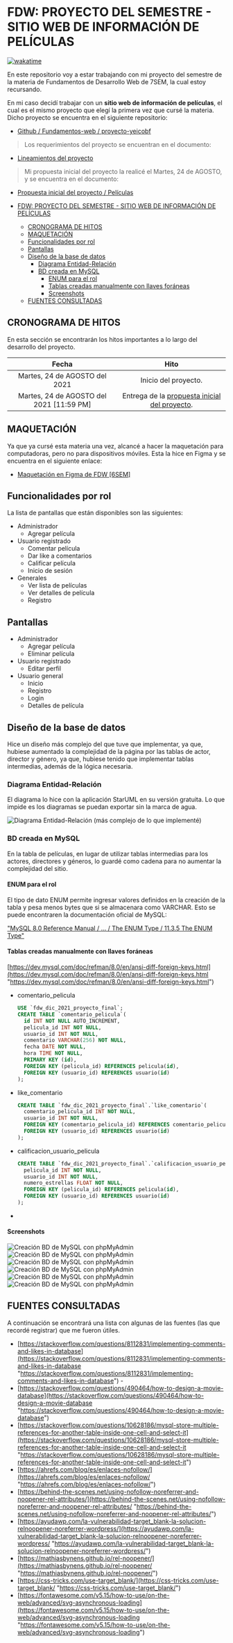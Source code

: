 # FDW: PROYECTO DEL SEMESTRE - SITIO WEB DE INFORMACIÓN DE PELÍCULAS

[![wakatime](https://wakatime.com/badge/user/f530d0b3-bc24-4950-bbff-22005567ed42/project/0bbc5c34-41c4-4f26-8b53-9e71c21f7c96.svg)](https://wakatime.com/badge/user/f530d0b3-bc24-4950-bbff-22005567ed42/project/0bbc5c34-41c4-4f26-8b53-9e71c21f7c96)

En este repositorio voy a estar trabajando con mi proyecto del semestre de la
materia de Fundamentos de Desarrollo Web de 7SEM, la cual estoy recursando.

En mi caso decidí trabajar con un **sitio web de información de películas**, el
cual es el mismo proyecto que elegí la primera vez que cursé la materia. Dicho
proyecto se encuentra en el siguiente repositorio:

- [Github / Fundamentos-web / proyecto-yeicobf](https://github.com/Fundamentos-Web/proyecto-yeicobF "Github / Fundamentos-web / proyecto-yeicobf")

> Los requerimientos del proyecto se encuentran en el documento:

- [Lineamientos del proyecto](DOCUMENTOS/Lineamientos%20del%20proyecto.pdf "Lineamientos del proyecto")

> Mi propuesta inicial del proyecto la realicé el Martes, 24 de AGOSTO, y se
> encuentra en el documento:

- [Propuesta inicial del proyecto / Películas](DOCUMENTOS/FDW_PropuestaInicialProyecto_Martes-24-AGOSTO-2021.pdf "Propuesta inicial del proyecto / Películas")

- [FDW: PROYECTO DEL SEMESTRE - SITIO WEB DE INFORMACIÓN DE PELÍCULAS](#fdw-proyecto-del-semestre---sitio-web-de-información-de-películas)
  - [CRONOGRAMA DE HITOS](#cronograma-de-hitos)
  - [MAQUETACIÓN](#maquetación)
  - [Funcionalidades por rol](#funcionalidades-por-rol)
  - [Pantallas](#pantallas)
  - [Diseño de la base de datos](#diseño-de-la-base-de-datos)
    - [Diagrama Entidad-Relación](#diagrama-entidad-relación)
    - [BD creada en MySQL](#bd-creada-en-mysql)
      - [ENUM para el rol](#enum-para-el-rol)
      - [Tablas creadas manualmente con llaves foráneas](#tablas-creadas-manualmente-con-llaves-foráneas)
      - [Screenshots](#screenshots)
  - [FUENTES CONSULTADAS](#fuentes-consultadas)

## CRONOGRAMA DE HITOS

En esta sección se encontrarán los hitos importantes a lo largo del desarrollo
del proyecto.

|                  Fecha                   |                                                                        Hito                                                                         |
| :--------------------------------------: | :-------------------------------------------------------------------------------------------------------------------------------------------------: |
|      Martes, 24 de AGOSTO del 2021       |                                                                Inicio del proyecto.                                                                 |
| Martes, 24 de AGOSTO del 2021 [11:59 PM] | Entrega de la [propuesta inicial del proyecto](DOCUMENTOS/FDW_PropuestaInicialProyecto_Martes-24-AGOSTO-2021.pdf "Propuesta inicial del proyecto"). |

## MAQUETACIÓN

Ya que ya cursé esta materia una vez, alcancé a hacer la maquetación para
computadoras, pero no para dispositivos móviles. Esta la hice en Figma y se
encuentra en el siguiente enlace:

- [Maquetación en Figma de FDW [6SEM]](https://www.figma.com/file/gKba72jKVkr2P3BkLNTXH9/MOVIES-WEBSITE-FDW-PROYECTO-6SEM-MAYO-2021?node-id=0%3A1 "Maquetación en Figma de FDW [6SEM]")

## Funcionalidades por rol

La lista de pantallas que están disponibles son las siguientes:

- Administrador
  - Agregar película
- Usuario registrado
  - Comentar película
  - Dar like a comentarios
  - Calificar película
  - Inicio de sesión
- Generales
  - Ver lista de películas
  - Ver detalles de película
  - Registro

## Pantallas

- Administrador
  - Agregar película
  - Eliminar película
- Usuario registrado
  - Editar perfil
- Usuario general
  - Inicio
  - Registro
  - Login
  - Detalles de película

## Diseño de la base de datos

Hice un diseño más complejo del que tuve que implementar, ya que, hubiese
aumentado la complejidad de la página por las tablas de actor, director y
género, ya que, hubiese tenido que implementar tablas intermedias, además de la
lógica necesaria.

### Diagrama Entidad-Relación

El diagrama lo hice con la aplicación StarUML en su versión gratuita. Lo que
impide es los diagramas se puedan exportar sin la marca de agua.

![Diagrama Entidad-Relación (más complejo de lo que implementé)](DOCUMENTOS/Diagrama-EntidadRelacion/FDW_EntidadRelacion_09-DIC-2021.svg "Diagrama Entidad-Relación (más complejo de lo que implementé)")

### BD creada en MySQL

En la tabla de películas, en lugar de utilizar tablas intermedias para los
actores, directores y géneros, lo guardé como cadena para no aumentar la
complejidad del sitio.

#### ENUM para el rol

El tipo de dato ENUM permite ingresar valores definidos en la creación de la
tabla y pesa menos bytes que si se almacenara como VARCHAR. Esto se puede
encontraren la documentación oficial de MySQL:

["MySQL 8.0 Reference Manual / ... / The ENUM Type / 11.3.5 The ENUM Type"](https://dev.mysql.com/doc/refman/8.0/en/enum.html "MySQL 8.0 Reference Manual  /  ...  /  The ENUM Type / 11.3.5 The ENUM Type")

#### Tablas creadas manualmente con llaves foráneas

[https://dev.mysql.com/doc/refman/8.0/en/ansi-diff-foreign-keys.html](https://dev.mysql.com/doc/refman/8.0/en/ansi-diff-foreign-keys.html "https://dev.mysql.com/doc/refman/8.0/en/ansi-diff-foreign-keys.html")

- comentario_pelicula

  ```sql
  USE `fdw_dic_2021_proyecto_final`;
  CREATE TABLE `comentario_pelicula`(
    id INT NOT NULL AUTO_INCREMENT,
    pelicula_id INT NOT NULL,
    usuario_id INT NOT NULL,
    comentario VARCHAR(256) NOT NULL,
    fecha DATE NOT NULL,
    hora TIME NOT NULL,
    PRIMARY KEY (id),
    FOREIGN KEY (pelicula_id) REFERENCES pelicula(id),
    FOREIGN KEY (usuario_id) REFERENCES usuario(id)
  );
  ```

- like_comentario

  ```sql
  CREATE TABLE `fdw_dic_2021_proyecto_final`.`like_comentario`(
    comentario_pelicula_id INT NOT NULL,
    usuario_id INT NOT NULL,
    FOREIGN KEY (comentario_pelicula_id) REFERENCES comentario_pelicula(id),
    FOREIGN KEY (usuario_id) REFERENCES usuario(id)
  );
  ```

- calificacion_usuario_pelicula

  ```sql
  CREATE TABLE `fdw_dic_2021_proyecto_final`.`calificacion_usuario_pelicula`(
    pelicula_id INT NOT NULL,
    usuario_id INT NOT NULL,
    numero_estrellas FLOAT NOT NULL,
    FOREIGN KEY (pelicula_id) REFERENCES pelicula(id),
    FOREIGN KEY (usuario_id) REFERENCES usuario(id)
  );
-  ```

#### Screenshots

![Creación BD de MySQL con phpMyAdmin](SCREENSHOTS/Creacion-BD-phpMyAdmin/1.png "Creación BD de MySQL con phpMyAdmin")
![Creación BD de MySQL con phpMyAdmin](SCREENSHOTS/Creacion-BD-phpMyAdmin/2.png "Creación BD de MySQL con phpMyAdmin")
![Creación BD de MySQL con phpMyAdmin](SCREENSHOTS/Creacion-BD-phpMyAdmin/3.png "Creación BD de MySQL con phpMyAdmin")
![Creación BD de MySQL con phpMyAdmin](SCREENSHOTS/Creacion-BD-phpMyAdmin/4.png "Creación BD de MySQL con phpMyAdmin")
![Creación BD de MySQL con phpMyAdmin](SCREENSHOTS/Creacion-BD-phpMyAdmin/5.png "Creación BD de MySQL con phpMyAdmin")
![Creación BD de MySQL con phpMyAdmin](SCREENSHOTS/Creacion-BD-phpMyAdmin/6.png "Creación BD de MySQL con phpMyAdmin")

## FUENTES CONSULTADAS

A continuación se encontrará una lista con algunas de las fuentes (las que
recordé registrar) que me fueron útiles.

- [https://stackoverflow.com/questions/8112831/implementing-comments-and-likes-in-database](https://stackoverflow.com/questions/8112831/implementing-comments-and-likes-in-database "https://stackoverflow.com/questions/8112831/implementing-comments-and-likes-in-database") -[]("")
- [https://stackoverflow.com/questions/490464/how-to-design-a-movie-database](https://stackoverflow.com/questions/490464/how-to-design-a-movie-database "https://stackoverflow.com/questions/490464/how-to-design-a-movie-database")
- [https://stackoverflow.com/questions/10628186/mysql-store-multiple-references-for-another-table-inside-one-cell-and-select-it](https://stackoverflow.com/questions/10628186/mysql-store-multiple-references-for-another-table-inside-one-cell-and-select-it "https://stackoverflow.com/questions/10628186/mysql-store-multiple-references-for-another-table-inside-one-cell-and-select-it")
- [https://ahrefs.com/blog/es/enlaces-nofollow/](https://ahrefs.com/blog/es/enlaces-nofollow/ "https://ahrefs.com/blog/es/enlaces-nofollow/")
- [https://behind-the-scenes.net/using-nofollow-noreferrer-and-noopener-rel-attributes/](https://behind-the-scenes.net/using-nofollow-noreferrer-and-noopener-rel-attributes/ "https://behind-the-scenes.net/using-nofollow-noreferrer-and-noopener-rel-attributes/")
- [https://ayudawp.com/la-vulnerabilidad-target_blank-la-solucion-relnoopener-noreferrer-wordpress/](https://ayudawp.com/la-vulnerabilidad-target_blank-la-solucion-relnoopener-noreferrer-wordpress/ "https://ayudawp.com/la-vulnerabilidad-target_blank-la-solucion-relnoopener-noreferrer-wordpress/")
- [https://mathiasbynens.github.io/rel-noopener/](https://mathiasbynens.github.io/rel-noopener/ "https://mathiasbynens.github.io/rel-noopener/")
- [https://css-tricks.com/use-target_blank/](https://css-tricks.com/use-target_blank/ "https://css-tricks.com/use-target_blank/")
- [https://fontawesome.com/v5.15/how-to-use/on-the-web/advanced/svg-asynchronous-loading](https://fontawesome.com/v5.15/how-to-use/on-the-web/advanced/svg-asynchronous-loading "https://fontawesome.com/v5.15/how-to-use/on-the-web/advanced/svg-asynchronous-loading")
